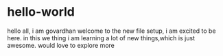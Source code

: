 # hello-world

hello all, i am govardhan welcome to the new file setup,
i am excited to be here.
in this we thing i am learning a lot of new things,which is just awesome.
would love to explore more
